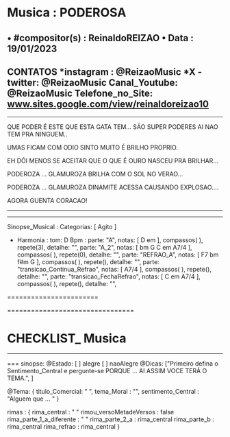# Musica : PODEROSA
• #compositor(s) : ReinaldoREIZAO
• Data : 19/01/2023
---
CONTATOS
*instagram : @ReizaoMusic   *X - twitter: @ReizaoMusic
Canal_Youtube: @ReizaoMusic
Telefone_no_Site: www.sites.google.com/view/reinaldoreizao10
---

-----------------------------------------

QUE PODER É ESTE QUE ESTA GATA TEM...
SÃO SUPER PODERES
AI NAO TEM PRA NINGUEM..

UMAS FICAM COM ODIO
SINTO MUITO É BRILHO PROPRIO.

EH DÓI MENOS SE ACEITAR
QUE O QUE É OURO NASCEU PRA BRILHAR...

PODEROZA ... GLAMUROZA
BRILHA COM O SOL NO VERAO...

PODEROZA ... GLAMUROZA
DINAMITE ACESSA CAUSANDO EXPLOSAO....

AGORA GUENTA CORACAO!

-----------------------------------------

-----------------------------------------

Sinopse_Musical :
Categorias: [ Agito ]

* Harmonia :
tom: D
Bpm :
parte: "A", notas: [ D em  ], compassos( ),  repete(3), detalhe: "",
parte: "A_2", notas: [ bm G C em A7/4 ], compassos( ),   repete(0), detalhe: "",
parte: "REFRAO_A", notas: [ F7 bm f#m G ], compassos( ),   repete(), detalhe: "",
parte: "transicao_Continua_Refrao", notas: [ A7/4 ], compassos( ),   repete(), detalhe: "",
parte: "transicao_FechaRefrao", notas: [ C em A7/4 ], compassos( ),   repete(), detalhe: "",

=======================

================================

# CHECKLIST_ Musica
-----------------------------------------
===
sinopse:
@Estado:  [ ] alegre [  ] naoAlegre
@Dicas: ["Primeiro defina o Sentimento_Central e pergunte-se PORQUE ... AI ASSIM VOCE TERÁ O TEMA.", ]

@Tema: {
  titulo_Comercial: " ",
   tema_Moral : "",
  sentimento_Central : "Alguem que ... "
}

rimas : {
  rima_central : " "
  rimou_versoMetadeVersos : false
  rima_parte_1_a_diferente : " "
  rima_parte_2_a : rima_central
  rima_parte_b : rima_central
  rima_refrao : rima_central
}


